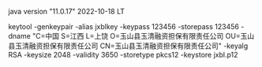 java version "11.0.17" 2022-10-18 LT

keytool -genkeypair -alias jxblkey -keypass 123456 -storepass 123456 -dname "C=中国 S=江西 L=上饶 O=玉山县玉清融资担保有限责任公司 OU=玉山县玉清融资担保有限责任公司 CN=玉山县玉清融资担保有限责任公司" -keyalg RSA -keysize 2048 -validity 3650 -storetype pkcs12 -keystore jxbl.p12
